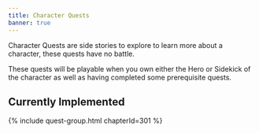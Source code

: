 ```yaml
---
title: Character Quests
banner: true
---
```


Character Quests are side stories to explore to learn more about a character, these quests have no
battle.

These quests will be playable when you own either the Hero or Sidekick of the character as well as
having completed some prerequisite quests.

## Currently Implemented

{% include quest-group.html chapterId=301 %}
